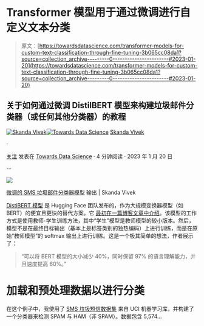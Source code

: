 # Transformer 模型用于通过微调进行自定义文本分类

> 原文：[https://towardsdatascience.com/transformer-models-for-custom-text-classification-through-fine-tuning-3b065cc08da1?source=collection_archive---------0-----------------------#2023-01-20](https://towardsdatascience.com/transformer-models-for-custom-text-classification-through-fine-tuning-3b065cc08da1?source=collection_archive---------0-----------------------#2023-01-20)

## 关于如何通过微调 DistilBERT 模型来构建垃圾邮件分类器（或任何其他分类器）的教程

[](https://skanda-vivek.medium.com/?source=post_page-----3b065cc08da1--------------------------------)[![Skanda Vivek](../Images/9d25bee2fb75176ca7f7ea6eff7d7ab5.png)](https://skanda-vivek.medium.com/?source=post_page-----3b065cc08da1--------------------------------)[](https://towardsdatascience.com/?source=post_page-----3b065cc08da1--------------------------------)[![Towards Data Science](../Images/a6ff2676ffcc0c7aad8aaf1d79379785.png)](https://towardsdatascience.com/?source=post_page-----3b065cc08da1--------------------------------) [Skanda Vivek](https://skanda-vivek.medium.com/?source=post_page-----3b065cc08da1--------------------------------)

·

[关注](https://medium.com/m/signin?actionUrl=https%3A%2F%2Fmedium.com%2F_%2Fsubscribe%2Fuser%2F220d9bbb8014&operation=register&redirect=https%3A%2F%2Ftowardsdatascience.com%2Ftransformer-models-for-custom-text-classification-through-fine-tuning-3b065cc08da1&user=Skanda+Vivek&userId=220d9bbb8014&source=post_page-220d9bbb8014----3b065cc08da1---------------------post_header-----------) 发表在 [Towards Data Science](https://towardsdatascience.com/?source=post_page-----3b065cc08da1--------------------------------) · 4 分钟阅读 · 2023 年 1 月 20 日

--

[](https://medium.com/m/signin?actionUrl=https%3A%2F%2Fmedium.com%2F_%2Fbookmark%2Fp%2F3b065cc08da1&operation=register&redirect=https%3A%2F%2Ftowardsdatascience.com%2Ftransformer-models-for-custom-text-classification-through-fine-tuning-3b065cc08da1&source=-----3b065cc08da1---------------------bookmark_footer-----------)![](../Images/b7152fa9d2fbe16e6c1e4d3080b00560.png)

[微调的 SMS 垃圾邮件分类器模型](https://huggingface.co/skandavivek2/spam-classifier) 输出 | Skanda Vivek

[DistiBERT 模型](https://arxiv.org/abs/1910.01108) 是 Hugging Face 团队发布的，作为大规模变换器模型（如 BERT）的便宜且更快的替代方案。它 [最初在一篇博客文章中介绍](https://medium.com/huggingface/distilbert-8cf3380435b5)。该模型的工作方式是使用教师-学生训练方法，其中“学生”模型是教师模型的较小版本。然后，模型不是在最终目标输出（基本上是标签类别的独热编码）上进行训练，而是在原始“教师模型”的 softmax 输出上进行训练。这是一个极其简单的想法，作者展示了：

> “可以将 BERT 模型的大小减少 40%，同时保留 97% 的语言理解能力，并且速度提高 60%。”

# 加载和预处理数据以进行分类

在这个例子中，我使用了 [SMS 垃圾短信数据集](https://www.kaggle.com/datasets/uciml/sms-spam-collection-dataset) 来自 UCI 机器学习库，并构建了一个分类器来检测 SPAM 与 HAM（非 SPAM）。数据包含 5,574…
